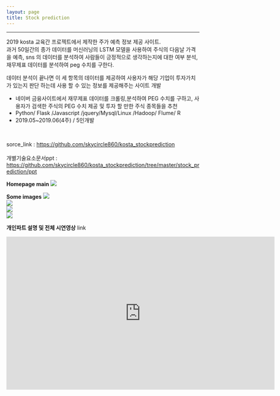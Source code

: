 ```yaml
---
layout: page
title: Stock prediction
---
```

<hr>
<p class="f12">2019 kosta 교육간 프로젝트에서 제작한 주가 예측 정보 제공 사이트.<br> 
과거 50일간의 종가 데이터를 머신러닝의 LSTM 모델을 사용하여 주식의 다음날 가격을 예측, sns 의 데이터를 분석하여 사람들이 긍정적으로 생각하는지에 대한 여부 분석, 재무제표 데이터를 분석하여 peg 수치를 구한다. 

데이터 분석이 끝나면 이 세 항목의 데이터를 제공하여 사용자가 해당 기업이 투자가치가 있는지 판단 하는데 사용 할 수 있는 정보를 제공해주는 사이트 개발
</p>

<ul class="f11">
	<li>네이버 금융사이트에서 재무제표 데이터를 크롤링,분석하여 PEG 수치를 구하고, 사용자가 검색한 주식의 PEG 수치 제공 및 투자 할 만한 주식 종목들을 추천</li>
    <li>Python/ Flask /Javascript /jquery/Mysql/Linux /Hadoop/ Flume/ R </li>
    <li>2019.05~2019.06(4주) / 5인개발</li>
    
</ul><br>

sorce_link : <a href="https://github.com/skycircle860/kosta_stockprediction">https://github.com/skycircle860/kosta_stockprediction </a><br><br>
개별기술요소문서ppt : <a href="https://github.com/skycircle860/kosta_stockprediction/tree/master/stock_prediction/ppt"> https://github.com/skycircle860/kosta_stockprediction/tree/master/stock_prediction/ppt </a><br>

**Homepage main**
<img src= "{{ site.baseurl }}/images/stockinfo/stockinfo_image1.png" sizes="400x400"><br>

**Some images**
<img src= "{{ site.baseurl }}/images/stockinfo/stockinfo_image5.png" sizes="400x400"><br>
<img src= "{{ site.baseurl }}/images/stockinfo/stockinfo_image4.png" sizes="400x400"><br>
<img src= "{{ site.baseurl }}/images/stockinfo/stockinfo_image3.png" sizes="400x400"><br>
<img src= "{{ site.baseurl }}/images/stockinfo/stockinfo_image6.png" sizes="400x400"><br>

**개인파트 설명 및 전체 시연영상**
link
<iframe width="700" height="400" src="https://youtu.be/ll0eZePKUtc" frameborder="0" gesture="media" allowfullscreen=""></iframe>